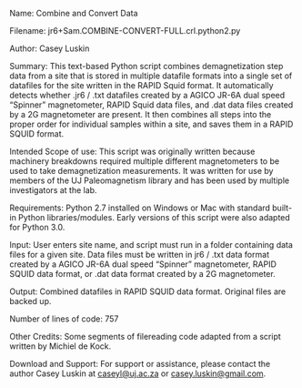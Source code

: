 Name:	Combine and Convert Data

Filename:	jr6+Sam.COMBINE-CONVERT-FULL.crl.python2.py

Author:	Casey Luskin

Summary:	This text-based Python script combines demagnetization step data from a site that is stored in multiple datafile formats into a single set of datafiles for the site written in the RAPID Squid format. It automatically detects whether .jr6 / .txt datafiles created by a AGICO JR-6A dual speed “Spinner” magnetometer, RAPID Squid data files, and .dat data files created by a 2G magnetometer are present. It then combines all steps into the proper order for individual samples within a site, and saves them in a RAPID SQUID format. 

Intended Scope of use: 	This script was originally written because machinery breakdowns required multiple different magnetometers to be used to take demagnetization measurements. It was written for use by members of the UJ Paleomagnetism library and has been used by multiple investigators at the lab.  

Requirements:	Python 2.7 installed on Windows or Mac with standard built-in Python libraries/modules. Early versions of this script were also adapted for Python 3.0.

Input:	User enters site name, and script must run in a folder containing data files for a given site. Data files must be written in jr6 / .txt data format created by a AGICO JR-6A dual speed “Spinner” magnetometer, RAPID SQUID data format, or .dat data format created by a 2G magnetometer.

Output:	Combined datafiles in RAPID SQUID data format. Original files are backed up. 

Number of lines of code:	757

Other Credits:	Some segments of filereading code adapted from a script written by Michiel de Kock.

Download and Support:	For support or assistance, please contact the author Casey Luskin at caseyl@uj.ac.za or casey.luskin@gmail.com.
